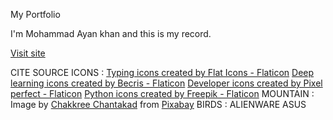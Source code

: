 My Portfolio 

I'm Mohammad Ayan khan and this is my record.






 <a href="[https://www.flaticon.com/free-icons/typing](https://mohdayankhan999.github.io/cv/)" title="typing icons">Visit site</a>




CITE SOURCE
ICONS :
    <a href="https://www.flaticon.com/free-icons/typing" title="typing icons">Typing icons created by Flat Icons - Flaticon</a>
    <a href="https://www.flaticon.com/free-icons/deep-learning" title="deep learning icons">Deep learning icons created by Becris - Flaticon</a>
    <a href="https://www.flaticon.com/free-icons/developer" title="developer icons">Developer icons created by Pixel perfect - Flaticon</a>
    <a href="https://www.flaticon.com/free-icons/python" title="python icons">Python icons created by Freepik - Flaticon</a> 
MOUNTAIN :
    Image by <a href="https://pixabay.com/users/chakkree_chantakad-15107399/?utm_source=link-attribution&amp;utm_medium=referral&amp;utm_campaign=image&amp;utm_content=4821583">Chakkree Chantakad</a> from <a href="https://pixabay.com/?utm_source=link-attribution&amp;utm_medium=referral&amp;utm_campaign=image&amp;utm_content=4821583">Pixabay</a>
BIRDS :
  ALIENWARE ASUS
  
